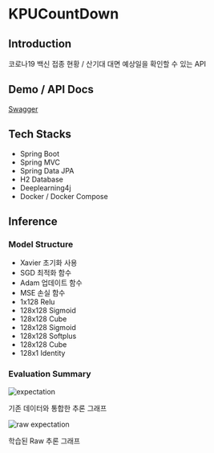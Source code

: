# KPUCountDown

## Introduction

코로나19 백신 접종 현황 / 산기대 대면 예상일을 확인할 수 있는 API

## Demo / API Docs

[Swagger](http://13.125.8.153:8080/swagger-ui/)

## Tech Stacks

* Spring Boot
* Spring MVC
* Spring Data JPA
* H2 Database
* Deeplearning4j
* Docker / Docker Compose

## Inference

### Model Structure

* Xavier 초기화 사용
* SGD 최적화 함수
* Adam 업데이트 함수
* MSE 손실 함수
* 1x128 Relu
* 128x128 Sigmoid
* 128x128 Cube
* 128x128 Sigmoid
* 128x128 Softplus
* 128x128 Cube
* 128x1 Identity 

### Evaluation Summary

![expectation](https://user-images.githubusercontent.com/32592965/132117091-6a813d15-7c98-4590-841d-d0e3b5c2eef0.png)

기존 데이터와 통합한 추론 그래프

![raw expectation](https://user-images.githubusercontent.com/32592965/132117093-ec21032c-cdb9-4759-95fb-e1d1fc42ef8e.png)

학습된 Raw 추론 그래프
